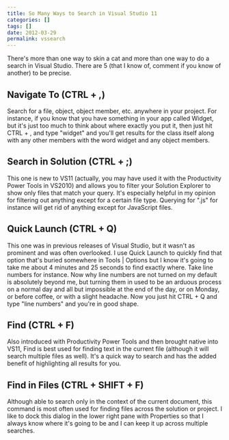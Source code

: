 ```yaml
---
title: So Many Ways to Search in Visual Studio 11
categories: []
tags: []
date: 2012-03-29
permalink: vssearch
---
```


There's more than one way to skin a cat and more than one way to do a search in Visual Studio. There are 5 (that I know of, comment if you know of another) to be precise.
<!-- xmore -->

## Navigate To (CTRL + ,)

Search for a file, object, object member, etc. anywhere in your project. For instance, if you know that you have something in your app called Widget, but it's just too much to think about where exactly you put it, then just hit CTRL + , and type "widget" and you'll get results for the class itself along with any other members with the word widget and any object members.

## Search in Solution (CTRL + ;)

This one is new to VS11 (actually, you may have used it with the Productivity Power Tools in VS2010) and allows you to filter your Solution Explorer to show only files that match your query. It's especially helpful in my opinion for filtering out anything except for a certain file type. Querying for ".js" for instance will get rid of anything except for JavaScript files.

## Quick Launch (CTRL + Q)

This one was in previous releases of Visual Studio, but it wasn't as prominent and was often overlooked. I use Quick Launch to quickly find that option that's buried somewhere in Tools | Options but I know it's going to take me about 4 minutes and 25 seconds to find exactly where. Take line numbers for instance. Now why line numbers are not turned on my default is absolutely beyond me, but turning them in used to be an arduous process on a normal day and all but impossible at the end of the day, or on Monday, or before coffee, or with a slight headache. Now you just hit CTRL + Q and type "line numbers" and you're in good shape.

## Find (CTRL + F)

Also introduced with Productivity Power Tools and then brought native into VS11, Find is best used for finding text in the current file (although it will search multiple files as well). It's a quick way to search and has the added benefit of highlighting all results for you.

## Find in Files (CTRL + SHIFT + F)

Although able to search only in the context of the current document, this command is most often used for finding files across the solution or project. I like to dock this dialog in the lower right pane with Properties so that I always know where it's going to be and I can keep it up across multiple searches.
